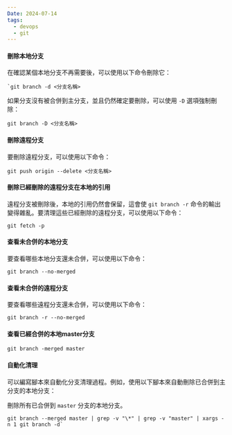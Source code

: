 ```yaml
---
Date: 2024-07-14
tags:
  - devops
  - git
---
```

#### 刪除本地分支
在確認某個本地分支不再需要後，可以使用以下命令刪除它：
```shell
`git branch -d <分支名稱>
```

如果分支沒有被合併到主分支，並且仍然確定要刪除，可以使用 `-D` 選項強制刪除：
```shell
git branch -D <分支名稱>
```
#### 刪除遠程分支
要刪除遠程分支，可以使用以下命令：
```shell
git push origin --delete <分支名稱>
```
#### 刪除已經刪除的遠程分支在本地的引用
遠程分支被刪除後，本地的引用仍然會保留，這會使 `git branch -r` 命令的輸出變得雜亂。要清理這些已經刪除的遠程分支，可以使用以下命令：
```shell
git fetch -p
```
#### 查看未合併的本地分支

要查看哪些本地分支還未合併，可以使用以下命令：
```shell
git branch --no-merged
```
#### 查看未合併的遠程分支
要查看哪些遠程分支還未合併，可以使用以下命令：

```shell
git branch -r --no-merged
```
#### 查看已經合併的本地master分支
```shell
git branch -merged master
```
#### 自動化清理
可以編寫腳本來自動化分支清理過程。例如，使用以下腳本來自動刪除已合併到主分支的本地分支：

刪除所有已合併到 `master` 分支的本地分支。
```shell
git branch --merged master | grep -v "\*" | grep -v "master" | xargs -n 1 git branch -d`
```
